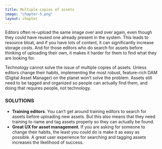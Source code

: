 ```yaml
---
title: Multiple copies of assets
image: "chapter-5.png"
layout: chapter
---
```


Editors often re-upload the same image over and over again, even though
they could have reused one already present in the system. This leads to
resource bloat, and if you have lots of content, it can significantly increase
storage costs. And for those editors who do search for assets before thinking
of uploading their own, it makes it harder for them to find what they are
looking for.

Technology cannot solve the issue of multiple copies of assets. Unless
editors change their habits, implementing the most robust, feature-rich
DAM (Digital Asset Manager) on the planet won’t solve the problem. Assets
still need to be tagged and organized so people can actually find them, and
doing that requires people, not technology.

### SOLUTIONS

- **Training editors**. You can’t get around training editors to search for
assets before uploading new assets. But this also means that they need
training to name and tag assets properly so they can actually be found.
- **Great UX for asset management**. If you are asking for someone to
change their habits, the least you could do is make it as easy as possible.
A great user experience for searching and tagging assets increases the
likelihood of success.
